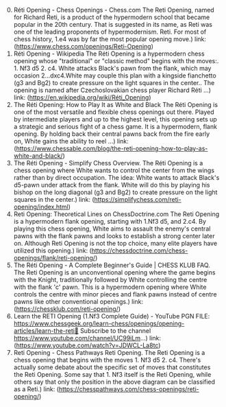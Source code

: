---
---
0. Réti Opening - Chess Openings - Chess.com
The Reti Opening, named for Richard Reti, is a product of the hypermodern school that became popular in the 20th century. That is suggested in its name, as Reti was one of the leading proponents of hypermodernism. Reti. For most of chess history, 1.e4 was by far the most popular opening move.)
link: (https://www.chess.com/openings/Reti-Opening)
1. Réti Opening - Wikipedia
The Réti Opening is a hypermodern chess opening whose "traditional" or "classic method" begins with the moves:. 1. Nf3 d5 2. c4. White attacks Black's pawn from the flank, which may occasion 2...dxc4.White may couple this plan with a kingside fianchetto (g3 and Bg2) to create pressure on the light squares in the center.. The opening is named after Czechoslovakian chess player Richard Réti ...)
link: (https://en.wikipedia.org/wiki/Réti_Opening)
2. The Réti Opening: How to Play It as White and Black
The Réti Opening is one of the most versatile and flexible chess openings out there. Played by intermediate players and up to the highest level, this opening sets up a strategic and serious fight of a chess game. It is a hypermodern, flank opening. By holding back their central pawns back from the fire early on, White gains the ability to reel ...)
link: (https://www.chessable.com/blog/the-reti-opening-how-to-play-as-white-and-black/)
3. The Réti Opening - Simplify Chess
Overview. The Réti Opening is a chess opening where White wants to control the center from the wings rather than by direct occupation. The idea: White wants to attack Black's d5-pawn under attack from the flank. White will do this by playing his bishop on the long diagonal (g3 and Bg2) to create pressure on the light squares in the center.)
link: (https://simplifychess.com/reti-opening/index.html)
4. Reti Opening: Theoretical Lines on ChessDoctrine.com
The Reti Opening is a hypermodern flank opening, starting with 1.Nf3 d5, and 2.c4. By playing this chess opening, White aims to assault the enemy's central pawns with the flank pawns and looks to establish a strong center later on. Although Reti Opening is not the top choice, many elite players have utilized this opening.)
link: (https://chessdoctrine.com/chess-openings/flank/reti-opening/)
5. The Réti Opening - A Complete Beginner's Guide | CHESS KLUB
FAQ. The Reti Opening is an unconventional opening where the game begins with the Knight, traditionally followed by White controlling the centre with the flank 'c' pawn. This is a hypermodern opening where White controls the centre with minor pieces and flank pawns instead of centre pawns like other conventional openings.)
link: (https://chessklub.com/reti-opening/)
6. Learn the RETI Opening (1.Nf3 Complete Guide) - YouTube
PGN FILE: https://www.chessgeek.org/learn-chess/openings/opening-articles/learn-the-reti💜 Subscribe to the channel https://www.youtube.com/channel/UC99iLm...)
link: (https://www.youtube.com/watch?v=JDWCL-La8tc)
7. Reti Opening - Chess Pathways
Reti Opening. The Reti Opening is a chess opening that begins with the moves 1. Nf3 d5 2. c4. There's actually some debate about the specific set of moves that constitutes the Reti Opening. Some say that 1. Nf3 itself is the Reti Opening, while others say that only the position in the above diagram can be classified as a Reti.)
link: (https://chesspathways.com/chess-openings/reti-opening/)

